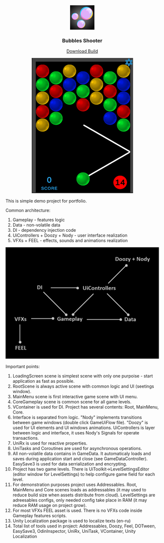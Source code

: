 
<br />
<div align="center">
    <img src="Assets/Sprites/Icon/icon.png" alt="Logo" width="80" height="80">

  <h3>Bubbles Shooter</h3>

  [Download Build](https://github.com/OlegLup/BubblesShooter/blob/main/BUILD_ZIP.zip)

  <img src="screenshot_1.png">
</div>

  This is simple demo project for portfolio.

  Common architecture:
  1. Gameplay - features logic
  2. Data - non-volatile data
  3. DI - dependency injection code
  4. UiControllers + Doozy + Nody - user interface realization
  5. VFXs + FEEL - effects, sounds and animations realization
  
  <img src="Graph.png">
  
  Important points:
  1. LoadingScreen scene is simplest scene with only one purpoise - start application as fast as possible.
  2. RootScene is always active scene with common logic and UI (seetings window).
  3. MainMenu scene is first interactive game scene with UI menu.
  4. CoreGameplay scene is common scene for all game levels.
  5. VContainer is used for DI. Project has several contents: Root, MainMenu, Core.
  6. Interface is separated from logic. "Nody" implements transitions between game windows (double click GameUiFlow file). "Doozy" is used for UI elements and UI windows animations. UiControllers is layer between logic and interface, it uses Nody's Signals for operate transactions.
  7. UniRx is used for reactive properties.
  8. UniTasks and Coroutines are used for asynchronous operations.
  9. All non-volatile data contains in GameData. It automaticaly loads and saves during application start and close (see GameDataController). EasySave3 is used for data serrialization and encrypting.
  10. Project has two game levels. There is UiToolkit->LevelSettingsEditor (editor window for LevelSettings) to help configure game field for each level.
  11. For demonstration purposes project uses Addressables. Root, MainMenu and Core scenes loads as addressables (it may used to reduce build size when assets distribute from cloud). LevelSettings are adreesables configs, only needed config take place in RAM (it may reduce RAM usage on project grow).
  12. For most VFXs FEEL asset is used. There is no VFXs code inside Gameplay features scripts.
  13. Unity Localization package is used to localize texts (en-ru)
  14. Total list of tools used in project: Addressables, Doozy, Feel, DOTween, EasySave3, OdinInspector, UniRx, UniTask, VContainer, Unity Localization
